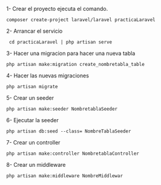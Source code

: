 1- Crear el proyecto ejecuta el comando.

    composer create-project laravel/laravel practicaLaravel

2- Arrancar el servicio

     cd practicaLaravel | php artisan serve

3- Hacer una migracion para hacer una nueva tabla

    php artisan make:migration create_nombretabla_table

4- Hacer las nuevas migraciones

    php artisan migrate

5- Crear un seeder

    php artisan make:seeder NombretablaSeeder

6- Ejecutar la seeder

    php artisan db:seed --class= NombreTablaSeeder

7- Crear un controller

    php artisan make:controller NombretablaController

8- Crear un middleware

    php artisan make:middleware NombreMiddlewar